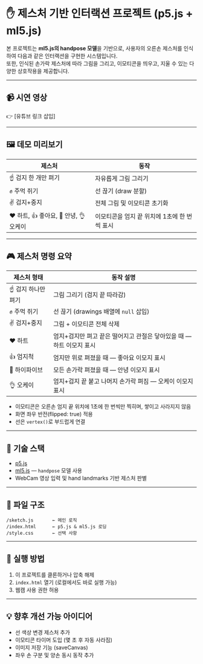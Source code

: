 # ✋ 제스처 기반 인터랙션 프로젝트 (p5.js + ml5.js)

본 프로젝트는 **ml5.js의 handpose 모델**을 기반으로, 사용자의 오른손 제스처를 인식하여 다음과 같은 인터랙션을 구현한 시스템입니다.  
또한, 인식된 손가락 제스처에 따라 그림을 그리고, 이모티콘을 띄우고, 지울 수 있는 다양한 상호작용을 제공합니다.

---

## 📹 시연 영상
👉 [유튜브 링크 삽입]

---

## 🖼️ 데모 미리보기

| 제스처 | 동작 |
|--------|------|
| ☝️ 검지 한 개만 펴기 | 자유롭게 그림 그리기 |
| ✊ 주먹 쥐기 | 선 끊기 (draw 분할) |
| ✌️ 검지+중지 | 전체 그림 및 이모티콘 초기화 |
| ❤️ 하트, 👍 좋아요, 👋 안녕, 👌 오케이 | 이모티콘을 엄지 끝 위치에 1초에 한 번씩 표시 |

---

## 🎮 제스처 명령 요약

| 제스처 형태 | 동작 설명 |
|-------------|-----------|
| ☝️ 검지 하나만 펴기 | 그림 그리기 (검지 끝 따라감) |
| ✊ 주먹 쥐기 | 선 끊기 (drawings 배열에 `null` 삽입) |
| ✌️ 검지+중지 | 그림 + 이모티콘 전체 삭제 |
| ❤️ 하트 | 엄지+검지만 펴고 끝은 떨어지고 관절은 닿아있을 때 — 하트 이모지 표시 |
| 👍 엄지척 | 엄지만 위로 펴졌을 때 — 좋아요 이모지 표시 |
| 👋 하이파이브 | 모든 손가락 펴졌을 때 — 안녕 이모지 표시 |
| 👌 오케이 | 엄지+검지 끝 붙고 나머지 손가락 펴짐 — 오케이 이모지 표시 |

- 이모티콘은 오른손 엄지 끝 위치에 1초에 한 번씩만 찍히며, 쌓이고 사라지지 않음
- 화면 좌우 반전(flipped: true) 적용
- 선은 `vertex()`로 부드럽게 연결

---

## 🧠 기술 스택
- [p5.js](https://p5js.org/)  
- [ml5.js](https://ml5js.org/) — `handpose` 모델 사용
- WebCam 영상 입력 및 hand landmarks 기반 제스처 판별

---

## 📂 파일 구조

```
/sketch.js       ← 메인 로직
/index.html      ← p5.js & ml5.js 로딩
/style.css       ← 선택 사항
```

---

## 🧪 실행 방법

1. 이 프로젝트를 클론하거나 압축 해제
2. `index.html` 열기 (로컬에서도 바로 실행 가능)
3. 웹캠 사용 권한 허용

---

## 💡 향후 개선 가능 아이디어

- 선 색상 변경 제스처 추가
- 이모티콘 타이머 도입 (몇 초 후 자동 사라짐)
- 이미지 저장 기능 (saveCanvas)
- 좌우 손 구분 및 양손 동시 동작 추가

